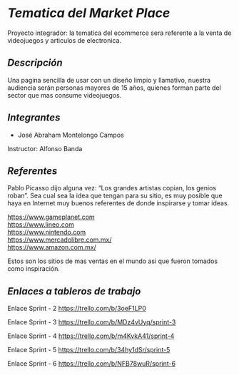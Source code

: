 # *__Tematica del Market Place__*

Proyecto integrador: la tematica del ecommerce sera referente a la venta de videojuegos y articulos de electronica.

## *Descripción*
Una pagina sencilla de usar con un diseño limpio y llamativo, nuestra audiencia serán personas mayores de 15 años, quienes forman parte del sector que mas consume videojuegos.

## *Integrantes*
- José Abraham Montelongo Campos  

Instructor: Alfonso Banda

## *Referentes*
Pablo Picasso dijo alguna vez: “Los grandes artistas copian, los genios roban”. Sea cual sea la idea que tengan para su sitio, es muy posible que haya en Internet muy buenos referentes de donde inspirarse y tomar ideas.

https://www.gameplanet.com   
https://www.lineo.com  
https://www.nintendo.com  
https://www.mercadolibre.com.mx/  
https://www.amazon.com.mx/

Estos son los sitios de mas ventas en el mundo asi que fueron tomados como inspiración.

## *Enlaces a tableros de trabajo*  

Enlace Sprint - 2
https://trello.com/b/3oeF1LP0

Enlace Sprint - 3
https://trello.com/b/MDz4vUyq/sprint-3

Enlace Sprint - 4
https://trello.com/b/m4KvkA41/sprint-4

Enlace Sprint - 5
https://trello.com/b/34hy1dSr/sprint-5

Enlace Sprint - 6
https://trello.com/b/NFB78wuR/sprint-6




